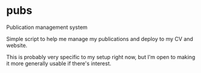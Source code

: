 pubs
====

Publication management system

Simple script to help me manage my publications and deploy to my CV and website.

This is probably very specific to my setup right now, but I'm open to making it more generally usable if there's interest.
